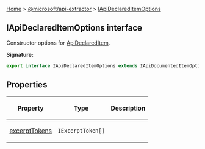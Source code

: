 [Home](./index) &gt; [@microsoft/api-extractor](./api-extractor.md) &gt; [IApiDeclaredItemOptions](./api-extractor.iapideclareditemoptions.md)

## IApiDeclaredItemOptions interface

Constructor options for [ApiDeclaredItem](./api-extractor.apideclareditem.md)<!-- -->.

<b>Signature:</b>

```typescript
export interface IApiDeclaredItemOptions extends IApiDocumentedItemOptions 
```

## Properties

|  <p>Property</p> | <p>Type</p> | <p>Description</p> |
|  --- | --- | --- |
|  <p>[excerptTokens](./api-extractor.iapideclareditemoptions.excerpttokens.md)</p> | <p>`IExcerptToken[]`</p> |  |

